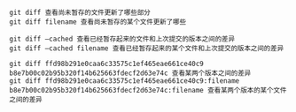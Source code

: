     git diff 查看尚未暂存的文件更新了哪些部分
    git diff filename 查看尚未暂存的某个文件更新了哪些
    
    git diff –cached 查看已经暂存起来的文件和上次提交的版本之间的差异
    git diff –cached filename 查看已经暂存起来的某个文件和上次提交的版本之间的差异
    
    git diff ffd98b291e0caa6c33575c1ef465eae661ce40c9 b8e7b00c02b95b320f14b625663fdecf2d63e74c 查看某两个版本之间的差异
    git diff ffd98b291e0caa6c33575c1ef465eae661ce40c9:filename b8e7b00c02b95b320f14b625663fdecf2d63e74c:filename 查看某两个版本的某个文件之间的差异